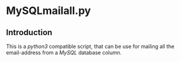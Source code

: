 MySQLmailall.py
===============

Introduction
------------

This is a *python3* compatible script, that can be use for mailing all the email-address from a *MySQL* database column.

